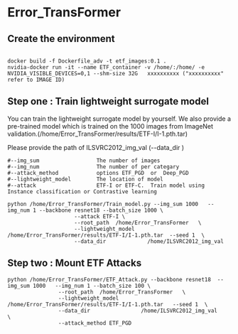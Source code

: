 # Error_TransFormer

## Create the environment
```

docker build -f Dockerfile_adv -t etf_images:0.1 .
nvidia-docker run -it --name ETF_container -v /home/:/home/ -e NVIDIA_VISIBLE_DEVICES=0,1 --shm-size 32G   xxxxxxxxxx ("xxxxxxxxxx" refer to IMAGE ID)

```


## Step one : Train lightweight surrogate model 

You can train the lightweight surrogate model by yourself. We also provide a pre-trained model which is trained on the 1000 images from ImageNet validation.(/home/Error_TransFormer/results/ETF-I/I-1.pth.tar)

Please provide the path of ILSVRC2012_img_val (--data_dir  )

```
#--img_sum                  The number of images
#--img_num                  The number of per categary
#--attack_method            options ETF_PGD  or  Deep_PGD 
#--lightweight_model        The location of model
#--attack                   ETF-I or ETF-C.  Train model using Instance classification or Contrastive learning
 
python /home/Error_TransFormer/Train_model.py --img_sum 1000   --img_num 1 --backbone resnet18 --batch_size 1000 \
                     --attack ETF-I \
                     --root_path  /home/Error_TransFormer   \
                     --lightweight_model  /home/Error_TransFormer/results/ETF-I/I-1.pth.tar  --seed 1  \
                     --data_dir             /home/ILSVRC2012_img_val
```
## Step two : Mount ETF Attacks 
```
python /home/Error_TransFormer/ETF_Attack.py --backbone resnet18  --img_sum 1000   --img_num 1 --batch_size 100 \
                --root_path  /home/Error_TransFormer   \
                --lightweight_model  /home/Error_TransFormer/results/ETF-I/I-1.pth.tar   --seed 1  \
                --data_dir                /home/ILSVRC2012_img_val         \
                --attack_method ETF_PGD
```             
